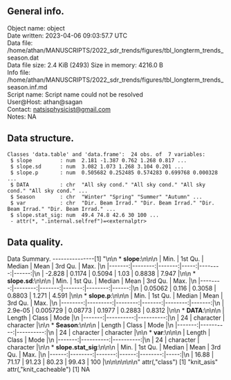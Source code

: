 <!-- This is a markdown file. -->


 General info.
---------------

Object name:    object      
Date written:   2023-04-06 09:03:57.7 UTC  
Data file:      /home/athan/MANUSCRIPTS/2022_sdr_trends/figures/tbl_longterm_trends_season.dat      
Data file size: 2.4 KiB (2493) 
Size in memory: 4216.0 B      
Info file:      /home/athan/MANUSCRIPTS/2022_sdr_trends/figures/tbl_longterm_trends_season.inf.md      
Script name:    Script name could not be resolved      
User@Host:      athan@sagan   
Contact:        <natsisphysicist@gmail.com>      
Notes:          NA      


 Data structure.
-----------------

```
Classes 'data.table' and 'data.frame':	24 obs. of  7 variables:
 $ slope         : num  2.181 -1.387 0.762 1.268 0.817 ...
 $ slope.sd      : num  3.082 1.073 1.268 3.104 0.201 ...
 $ slope.p       : num  0.505682 0.252485 0.574283 0.699768 0.000328 ...
 $ DATA          : chr  "All sky cond." "All sky cond." "All sky cond." "All sky cond." ...
 $ Season        : chr  "Winter" "Spring" "Summer" "Autumn" ...
 $ var           : chr  "Dir. Beam Irrad." "Dir. Beam Irrad." "Dir. Beam Irrad." "Dir. Beam Irrad." ...
 $ slope.stat_sig: num  49.4 74.8 42.6 30 100 ...
 - attr(*, ".internal.selfref")=<externalptr> 
```


 Data quality.
---------------
 Data Summary.
---------------[1] "\n\n  * **slope**:\n\n\n    |   Min. | 1st Qu. | Median | Mean | 3rd Qu. |  Max. |\n    |-------:|--------:|-------:|-----:|--------:|------:|\n    | -2.828 |  0.1174 | 0.5094 | 1.03 |  0.8838 | 7.947 |\n\n  * **slope.sd**:\n\n\n    |    Min. | 1st Qu. | Median |   Mean | 3rd Qu. |  Max. |\n    |--------:|--------:|-------:|-------:|--------:|------:|\n    | 0.05062 |   0.116 | 0.3058 | 0.8803 |   1.271 | 4.591 |\n\n  * **slope.p**:\n\n\n    |    Min. |  1st Qu. |  Median |   Mean | 3rd Qu. |   Max. |\n    |--------:|---------:|--------:|-------:|--------:|-------:|\n    | 2.9e-05 | 0.005729 | 0.08773 | 0.1977 |  0.2883 | 0.8312 |\n\n  * **DATA**:\n\n\n    | Length |     Class |      Mode |\n    |-------:|----------:|----------:|\n    |     24 | character | character |\n\n  * **Season**:\n\n\n    | Length |     Class |      Mode |\n    |-------:|----------:|----------:|\n    |     24 | character | character |\n\n  * **var**:\n\n\n    | Length |     Class |      Mode |\n    |-------:|----------:|----------:|\n    |     24 | character | character |\n\n  * **slope.stat_sig**:\n\n\n    |  Min. | 1st Qu. | Median |  Mean | 3rd Qu. | Max. |\n    |------:|--------:|-------:|------:|--------:|-----:|\n    | 16.88 |   71.17 |  91.23 | 80.23 |   99.43 |  100 |\n\n\n<!-- end of list -->\n\n\n"
attr(,"class")
[1] "knit_asis"
attr(,"knit_cacheable")
[1] NA
